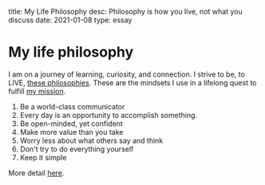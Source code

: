 title: My Life Philosophy
desc: Philosophy is how you live, not what you discuss
date: 2021-01-08
type: essay

# My life philosophy

I am on a journey of learning, curiosity, and connection. I strive to be, to LIVE, [these philosophies](https://travis.giggy.com/miki/106.007.html). These are the mindsets I use in a lifelong quest to fulfill [my mission](https://travis.giggy.com/miki/106.005.html).

1. Be a world-class communicator
2. Every day is an opportunity to accomplish something. 
3. Be open-minded, yet confident
4. Make more value than you take
5. Worry less about what others say and think
6. Don't try to do everything yourself
7. Keep it simple

More detail [here](https://travis.giggy.com/miki/106.007.html).



